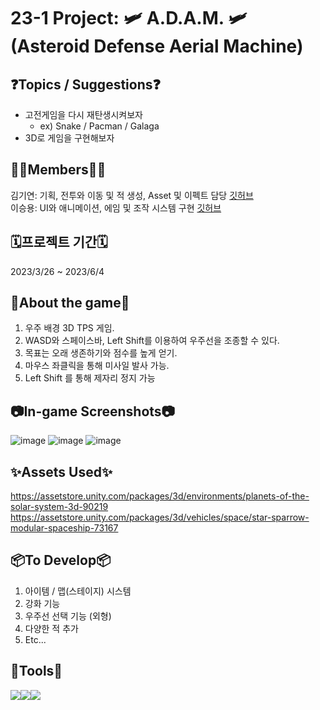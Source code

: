 # 23-1 Project: 🛩️ A.D.A.M. 🛩️ (Asteroid Defense Aerial Machine)

## ❓Topics / Suggestions❓
- 고전게임을 다시 재탄생시켜보자
  - ex) Snake / Pacman / Galaga
- 3D로 게임을 구현해보자

## 🧑‍💻Members🧑‍💻
김기연: 기획, 전투와 이동 및 적 생성, Asset 및 이펙트 담당 <a href ="https://github.com/kiyounkim"> 깃허브 </a><br>
이승용: UI와 애니메이션, 에임 및 조작 시스템 구현 <a href ="https://github.com/dtd1232"> 깃허브 </a>

## 🗓️프로젝트 기간🗓️
2023/3/26 ~ 2023/6/4

## 🔎About the game🔎
1. 우주 배경 3D TPS 게임. 
2. WASD와 스페이스바, Left Shift를 이용하여 우주선을 조종할 수 있다.
3. 목표는 오래 생존하기와 점수를 높게 얻기.
4. 마우스 좌클릭을 통해 미사일 발사 가능.
5. Left Shift 를 통해 제자리 정지 가능

## 📷In-game Screenshots📷
![image](https://github.com/kiyounkim/23-1Project/assets/112357059/19cc2927-fc92-49b7-8a53-947bdc2bf982)
![image](https://github.com/kiyounkim/23-1Project/assets/112357059/c66864ce-fd95-4285-9b9f-9900b1af0323)
![image](https://github.com/kiyounkim/23-1Project/assets/112357059/da854750-56c7-487d-8f9d-3effb4067bc8)

## ✨Assets Used✨
https://assetstore.unity.com/packages/3d/environments/planets-of-the-solar-system-3d-90219
https://assetstore.unity.com/packages/3d/vehicles/space/star-sparrow-modular-spaceship-73167

## 📦To Develop📦
1. 아이템 / 맵(스테이지) 시스템
2. 강화 기능
3. 우주선 선택 기능 (외형)
4. 다양한 적 추가
5. Etc...

## 🔧Tools🔧
<img src="https://img.shields.io/badge/Unity-000000?style=for-the-badge&logo=unity&logoColor=white"><img src="https://img.shields.io/badge/vscode-007ACC?style=for-the-badge&logo=visualstudiocode&logoColor=white"><img src="https://img.shields.io/badge/Github-181717?style=for-the-badge&logo=github&logoColor=white">
